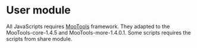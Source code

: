 User module
============

All JavaScripts requires [MooTools](http://mootools.net/) framework. They adapted to the MooTools-core-1.4.5 and MooTools-more-1.4.0.1.
Some scripts requires the scripts from share module.